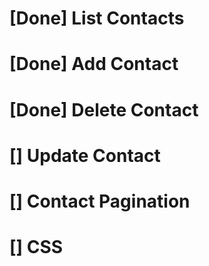 # [Done] List Contacts
# [Done] Add Contact
# [Done] Delete Contact
# [] Update Contact
# [] Contact Pagination
# [] CSS